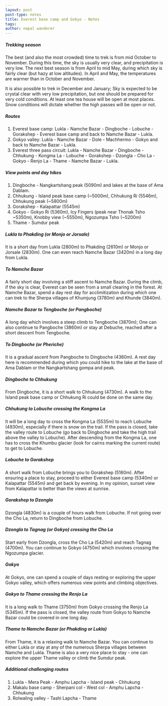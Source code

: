 ```yaml
---
layout: post
post-type: notes
title: Everest base camp and Gokyo - Notes
tags:
author: nepal wanderer
---
```


##### Trekking season

The best (and also the most crowded) time to trek is from mid October to November. During this time, the sky is usually very clear, and precipitation is very low. The next best season is from April to mid May, during which sky is fairly clear (but hazy at low altitudes). In April and May, the temperatures are warmer than in October and November.

It is also possible to trek in December and January; Sky is expected to be crystal clear with very low precipitation, but one should be prepared for very cold conditions. At least one tea house will be open at most places. Snow conditions will dictate whether the high passes will be open or not.

##### Routes

1. Everest base camp: Lukla - Namche Bazar - Dingboche - Lobuche - Gorakshep - Everest base camp and back to Namche Bazar - Lukla.
2. Gokyo valley: Lukla - Namche Bazar - Dole - Machhermo - Gokyo and back to Namche Bazar - Lukla.
3. Everest three pass circuit: Lukla - Namche Bazar - Dingboche - Chhukung - Kongma La - Lobuche - Gorakshep - Dzongla - Cho La - Gokyo - Renjo La - Thame - Namche Bazar - Lukla.

##### View points and day hikes

1. Dingboche  - Nangkartshang peak (5090m) and lakes at the base of Ama Dablam.
2. Chhukung   - Island peak base camp (~5000m), Chhukung Ri (5546m), Chhukung peak (~5800m)
3. Gorakshep  - Kalapattar (5545m)
4. Gokyo      - Gokyo Ri (5360m), Icy Fingers (peak near Thonak Tsho ~5350m), Knobby view (~5550m), Ngozumpa Tsho (~5200m)
5. Thame      - Sumdur peak

##### Lukla to Phakding (or Monjo or Jorsale)
It is a short day from Lukla (2800m) to Phakding (2610m) or Monjo or Jorsale (2830m). One can even reach Namche Bazar (3420m) in a long day from Lukla.

##### To Namche Bazar
A fairly short day involving a stiff ascent to Namche Bazar. During the climb, if the sky is clear, Everest can be seen from a small clearing in the forest. At Namche Bazar, spend a day rest day for acclimitization during which one can trek to the Sherpa villages of Khumjung (3780m) and Khunde (3840m).

##### Namche Bazar to Tengboche (or Pangboche)
A long day which involves a steep climb to Tengboche (3870m); One can also continue to Pangboche (3860m) or stay at Debuche, reached after a short descent from Tengboche.

##### To Dingboche (or Pheriche)
It is a gradual ascent from Pangboche to Dingboche (4360m). A rest day here is recommended during which you could hike to the lake at the base of Ama Dablam or the Nangkartshang gompa and peak.

##### Dingboche to Chhukung
From Dingboche, it is a short walk to Chhukung (4730m). A walk to the Island peak base camp or Chhukung Ri could be done on the same day.

##### Chhukung to Lobuche crossing the Kongma La
It will be a long day to cross the Kongma La (5535m) to reach Lobuche (4930m), especially if there is snow on the trail. If the pass is closed, take the valley route to Lobuche (go back to Dingboche and take the high trail above the valley to Lobuche). After descending from the Kongma La, one has to cross the Khumbu glacier (look for cairns marking the current route) to get to Lobuche.

##### Lobuche to Gorakshep
A short walk from Lobuche brings you to Gorakshep (5160m). After ensuring a place to stay, proceed to either Everest base camp (5340m) or Kalapattar (5545m) and get back by evening. In my opinion, sunset view from Kalapattar is better than the views at sunrise.

##### Gorakshep to Dzongla
Dzongla (4830m) is a couple of hours walk from Lobuche. If not going over the Cho La, return to Dingboche from Lobuche.

##### Dzongla to Tagnag (or Gokyo) crossing the Cho La
Start early from Dzongla, cross the Cho La (5420m) and reach Tagnag (4700m). You can continue to Gokyo (4750m) which involves crossing the Ngozumpa glacier.

##### Gokyo
At Gokyo, one can spend a couple of days resting or exploring the upper Gokyo valley, which offers numerous view points and climbing objectives.

##### Gokyo to Thame crossing the Renjo La
It is a long walk to Thame (3750m) from Gokyo crossing the Renjo La (5345m). If the pass is closed, the valley route from Gokyo to Namche Bazar could be covered in one long day.

##### Thame to Namche Bazar (or Phakding or Lukla)
From Thame, it is a relaxing walk to Namche Bazar. You can continue to either Lukla or stay at any of the numerous Sherpa villages between Namche and Lukla. Thame is also a very nice place to stay - one can explore the upper Thame valley or climb the Sumdur peak.

##### Additional challenging routes

1. Lukla - Mera Peak - Amphu Lapcha - Island peak - Chhukung
2. Makalu base camp - Sherpani col - West col - Amphu Lapcha - Chhukung
3. Rolwaling valley - Tashi Lapcha - Thame

